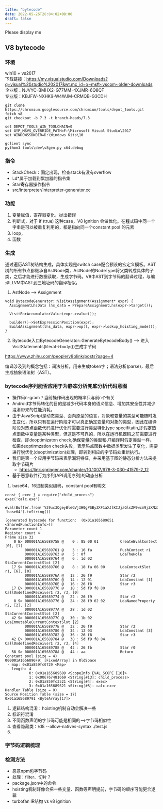 ```yaml
---
title: "bytecode"
date: 2022-05-26T20:04:02+08:00
draft: false
---
```

Please display me

## V8 bytecode

### 环境
win10 + vs2017  
下载链接：https://my.visualstudio.com/Downloads?q=visual%20studio%202017&wt.mc_id=o~msft~vscom~older-downloads  
企业版：NJVYC-BMHX2-G77MM-4XJMR-6Q8QF   
专业版：KBJFW-NXHK6-W4WJM-CRMQB-G3CDH
```
git clone https://chromium.googlesource.com/chromium/tools/depot_tools.git
fetch v8
git checkout -b 7.3 -t branch-heads/7.3

set DEPOT_TOOLS_WIN_TOOLCHAIN=0
set GYP_MSVS_OVERRIDE_PATH=F:\Microsoft Visual Studio\2017
set WINDOWSSDKDIR=D:\Windows Kits\10

gclient sync
python3 tools\dev\v8gen.py x64.debug 
```

### 指令
- StackCheck：固定出现，检查stack有没有overflow 
- Ld*属于加载到累加器的指令集
- Star寄存器操作指令
- src/interpreter/interpreter-generator.cc

### 功能
1. 变量赋值，寄存器变化，抛出错误
2. 判断式，对于 if (true) 这种case，V8 Ignition 会做优化。在程式码中同一个字串是可以被重复利用的，都是指向同一个constant pool 的元素
3. loop，
4. 函数

### 生成
通过遍历AST树结构生成，具体实现是switch case配合预设的宏定义模板。AST树的所有节点都继承自AstNode类，AstNode的NodeType将父类转成具体的子类，之后才能进行数据读取，生成字节码。V8中AST到字节码的翻译过程，与编译LLVM中AST到三地址码的翻译相似。
1. AstNode --> Assignment  
```
void BytecodeGenerator::VisitAssignment(Assignment* expr) {
  AssignmentLhsData lhs_data = PrepareAssignmentLhs(expr->target());

  VisitForAccumulatorValue(expr->value());

  builder()->SetExpressionPosition(expr);
  BuildAssignment(lhs_data, expr->op(), expr->lookup_hoisting_mode());
}
```
2. Bytecode入口BytecodeGenerator::GenerateBytecodeBody() --> 进入VisitStatements(literal->body())生成字节码

https://www.zhihu.com/people/v8blink/posts?page=4

编译涉及到的概念包括：词法分析，用来生成token字；语法分析(parse)，最后生成抽象语法树（AST）。


### bytecode序列能否应用于为静态分析兜底分析代码意图

- 操作码n-gram？当前操作码出现的概率只与前n个有关
- Android字节码转化的目的是减少代码本身的语义信息、增加其安全性并减少混淆带来的性能消耗。
- 由于JavaScript是动态类型、面向原型的语言，对象和变量的美型可能随时发生变化，所以只有在运行阶段才可以真正确定变量和对象的类型，因此在编译阶段对热点函数代码进行优化时需要进行类型特化(ype specifitatin,即假定热点函数中变量是某种类型，但这是不可靠的，所以在运行机器码之前需要进行检查，即deoptimizaton check,确保变量的类型和JT编译时假定类型一样，如果deoptirmzation check失败，表示热点函数中数据类型发生了变化，需要进行脱优化(deoptimization)处理，即转到相应的字节码处重新执行。
- 我们是第一个应用字节码来表示漏洞特征，并采用基于图的静态分析方法来提取字节码片
  - https://link.springer.com/chapter/10.1007/978-3-030-41579-2_12
- 基于恶意软件行为序列(API调用序列)的动态分析



1. base64、16进制类似编码，constant pool有明文
```
const { exec } = require("child_process")
exec('calc.exe')

eval(Buffer.from('Y29uc3QgeyBleGVjIH0gPSByZXF1aXJlKCJjaGlsZF9wcm9jZXNzIikKZXhlYygnY2FsYy5leGUnKQ==', 'base64').toString())
```

```
[generated bytecode for function:  (0x01a165689651 <SharedFunctionInfo>)]
Parameter count 1
Register count 4
Frame size 32
    0 E> 000001A16568975E @    0 : 85 00 01          CreateEvalContext [0], [1]
         000001A165689761 @    3 : 16 fa             PushContext r1
         000001A165689763 @    5 : 0f                LdaTheHole 
         000001A165689764 @    6 : 1d 02             StaCurrentContextSlot [2]
   17 S> 000001A165689766 @    8 : 18 fa 06 00       LdaContextSlot r1, [6], [0]
         000001A16568976A @   12 : 26 f9             Star r2
         000001A16568976C @   14 : 12 01             LdaConstant [1]
         000001A16568976E @   16 : 26 f8             Star r3
   17 E> 000001A165689770 @   18 : 5d f9 f8 00       CallUndefinedReceiver1 r2, r3, [0]
         000001A165689774 @   22 : 26 f9             Star r2
    8 S> 000001A165689776 @   24 : 28 f9 02 02       LdaNamedProperty r2, [2], [2]
         000001A16568977A @   28 : 1d 02             StaCurrentContextSlot [2]
   42 S> 000001A16568977C @   30 : 1b 02             LdaImmutableCurrentContextSlot [2]
         000001A16568977E @   32 : 26 f9             Star r2
         000001A165689780 @   34 : 12 03             LdaConstant [3]
         000001A165689782 @   36 : 26 f8             Star r3
   42 E> 000001A165689784 @   38 : 5d f9 f8 04       CallUndefinedReceiver1 r2, r3, [4]
         000001A165689788 @   42 : 26 fb             Star r0
   58 S> 000001A16568978A @   44 : aa                Return 
Constant pool (size = 4)
000001A1656896F9: [FixedArray] in OldSpace
 - map: 0x01a859fc0729 <Map>
 - length: 4
           0: 0x01a165689689 <ScopeInfo EVAL_SCOPE [10]>
           1: 0x006767481669 <String[#13]: child_process>
           2: 0x01a859fc3521 <String[#4]: exec>
           3: 0x01a165689621 <String[#8]: calc.exe>
Handler Table (size = 0)
Source Position Table (size = 17)
0x01a165689791 <ByteArray[17]>
```
1. 逻辑结构混淆：hoisting机制自动会解决一些
2. 标识符混淆
3. 不同函数声明的字节码可能是相同的-->字节码相似性
4. 查看隐藏类：/d8 --allow-natives-syntax ./test.js
5. 

### 字节码逻辑梳理

### 检测方法

- 恶意npm包字节码
- 处理：filter、切片？
- package.json中的命令
- hoisting机制好像会把一些变量、函数等声明提前，字节码的顺序可能更合逻辑
- turbofan IR结构 vs v8 ignition
